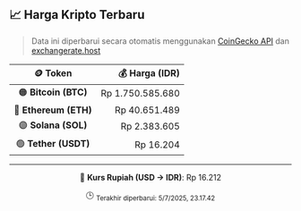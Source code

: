 

<!-- HARGA_KRIPTO -->
## 📈 Harga Kripto Terbaru

> Data ini diperbarui secara otomatis menggunakan [CoinGecko API](https://www.coingecko.com/) dan [exchangerate.host](https://exchangerate.host/)

<div align="center">

| 🪙 Token | 💰 Harga (IDR) |
|:------:|---------------:|
| 🟠 **Bitcoin (BTC)**   | Rp 1.750.585.680 |
| 🔵 **Ethereum (ETH)**  | Rp 40.651.489 |
| 🟣 **Solana (SOL)**    | Rp 2.383.605 |
| 🟢 **Tether (USDT)**   | Rp 16.204 |

---

💱 **Kurs Rupiah (USD → IDR)**: Rp 16.212

🕒 <sub>Terakhir diperbarui: 5/7/2025, 23.17.42</sub>

</div>
<!-- /HARGA_KRIPTO -->
